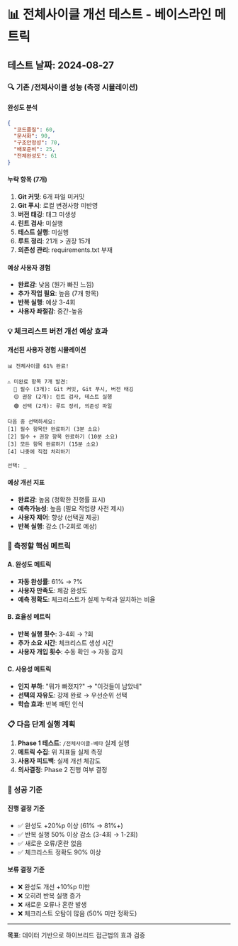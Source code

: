 # 📊 전체사이클 개선 테스트 - 베이스라인 메트릭

## 테스트 날짜: 2024-08-27

### 🔍 기존 /전체사이클 성능 (측정 시뮬레이션)

#### 완성도 분석
```json
{
  "코드품질": 60,
  "문서화": 90, 
  "구조안정성": 70,
  "배포준비": 25,
  "전체완성도": 61
}
```

#### 누락 항목 (7개)
1. **Git 커밋**: 6개 파일 미커밋
2. **Git 푸시**: 로컬 변경사항 미반영  
3. **버전 태깅**: 태그 미생성
4. **린트 검사**: 미실행
5. **테스트 실행**: 미실행  
6. **루트 정리**: 21개 > 권장 15개
7. **의존성 관리**: requirements.txt 부재

#### 예상 사용자 경험
- **완료감**: 낮음 (뭔가 빠진 느낌)
- **추가 작업 필요**: 높음 (7개 항목)
- **반복 실행**: 예상 3-4회
- **사용자 좌절감**: 중간-높음

### 💡 체크리스트 버전 개선 예상 효과

#### 개선된 사용자 경험 시뮬레이션
```
📊 전체사이클 61% 완료!

⚠️ 미완료 항목 7개 발견:
  🔴 필수 (3개): Git 커밋, Git 푸시, 버전 태깅
  🟡 권장 (2개): 린트 검사, 테스트 실행
  🟢 선택 (2개): 루트 정리, 의존성 파일

다음 중 선택하세요:
[1] 필수 항목만 완료하기 (3분 소요)
[2] 필수 + 권장 항목 완료하기 (10분 소요)  
[3] 모든 항목 완료하기 (15분 소요)
[4] 나중에 직접 처리하기

선택: _
```

#### 예상 개선 지표
- **완료감**: 높음 (정확한 진행률 표시)
- **예측가능성**: 높음 (필요 작업량 사전 제시)
- **사용자 제어**: 향상 (선택권 제공)
- **반복 실행**: 감소 (1-2회로 예상)

### 🎯 측정할 핵심 메트릭

#### A. 완성도 메트릭
- **자동 완성률**: 61% → ?% 
- **사용자 만족도**: 체감 완성도
- **예측 정확도**: 체크리스트가 실제 누락과 일치하는 비율

#### B. 효율성 메트릭  
- **반복 실행 횟수**: 3-4회 → ?회
- **추가 소요 시간**: 체크리스트 생성 시간
- **사용자 개입 횟수**: 수동 확인 → 자동 감지

#### C. 사용성 메트릭
- **인지 부하**: "뭐가 빠졌지?" → "이것들이 남았네"
- **선택의 자유도**: 강제 완료 → 우선순위 선택
- **학습 효과**: 반복 패턴 인식

### 📋 다음 단계 실행 계획

1. **Phase 1 테스트**: `/전체사이클-베타` 실제 실행
2. **메트릭 수집**: 위 지표들 실제 측정  
3. **사용자 피드백**: 실제 개선 체감도
4. **의사결정**: Phase 2 진행 여부 결정

### 🚀 성공 기준

#### 진행 결정 기준
- ✅ 완성도 +20%p 이상 (61% → 81%+)
- ✅ 반복 실행 50% 이상 감소 (3-4회 → 1-2회)
- ✅ 새로운 오류/혼란 없음
- ✅ 체크리스트 정확도 90% 이상

#### 보류 결정 기준  
- ❌ 완성도 개선 +10%p 미만
- ❌ 오히려 반복 실행 증가
- ❌ 새로운 오류나 혼란 발생
- ❌ 체크리스트 오탐이 많음 (50% 미만 정확도)

---
**목표**: 데이터 기반으로 하이브리드 접근법의 효과 검증